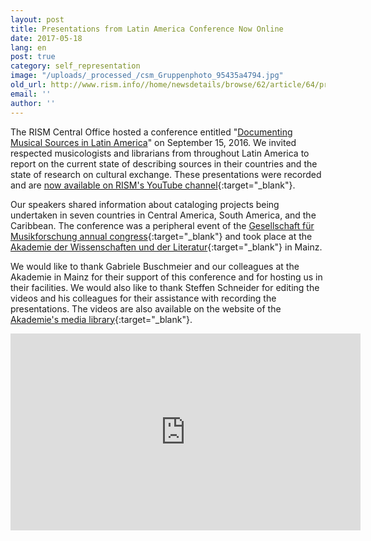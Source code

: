 ```yaml
---
layout: post
title: Presentations from Latin America Conference Now Online
date: 2017-05-18
lang: en
post: true
category: self_representation
image: "/uploads/_processed_/csm_Gruppenphoto_95435a4794.jpg"
old_url: http://www.rism.info//home/newsdetails/browse/62/article/64/presentations-from-latin-america-conference-now-online.html
email: ''
author: ''
---
```



The RISM Central Office hosted a conference entitled "[Documenting Musical Sources in Latin America](/publications/sources-in-latin-america-2016.html)" on September 15, 2016. We invited respected musicologists and librarians from throughout Latin America to report on the current state of describing sources in their countries and the state of research on cultural exchange. These presentations were recorded and are [now available on RISM's YouTube channel](https://www.youtube.com/playlist?list=PL9SyOIE9iSYI-qGaDNQhXCptexIif8Scm){:target="_blank"}.

Our speakers shared information about cataloging projects being undertaken in seven countries in Central America, South America, and the Caribbean. The conference was a peripheral event of the [Gesellschaft für Musikforschung annual congress](http://www.gfm2016.uni-mainz.de/){:target="_blank"} and took place at the [Akademie der Wissenschaften und der Literatur](http://www.adwmainz.de/){:target="_blank"} in Mainz.

We would like to thank Gabriele Buschmeier and our colleagues at the Akademie in Mainz for their support of this conference and for hosting us in their facilities. We would also like to thank Steffen Schneider for editing the videos and his colleagues for their assistance with recording the presentations. The videos are also available on the website of the [Akademie's media library](http://bit.ly/1ZQ6ZKV){:target="_blank"}.



<iframe width="560" height="315" src="https://www.youtube.com/embed/videoseries?list=PL9SyOIE9iSYI-qGaDNQhXCptexIif8Scm" frameborder="0" allowfullscreen></iframe>



<script type="text/javascript">var switchTo5x=true;</script><script type="text/javascript" src="http://w.sharethis.com/button/buttons.js"></script><script type="text/javascript">stLight.options({publisher: "9b601438-1ce1-49d8-bfd7-9cff5df54c17", doNotHash: false, doNotCopy: false, hashAddressBar: false});</script>